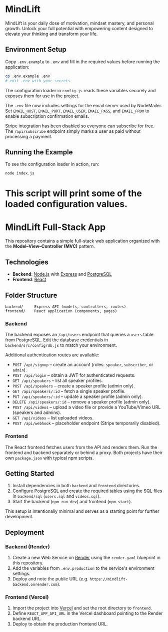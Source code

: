 # MindLift
MindLift is your daily dose of motivation, mindset mastery, and personal growth. Unlock your full potential with empowering content designed to elevate your thinking and transform your life.

## Environment Setup

Copy `.env.example` to `.env` and fill in the required values before running the application:

```bash
cp .env.example .env
# edit .env with your secrets
```

The configuration loader in `config.js` reads these variables securely and exposes them for use in the project.

The `.env` file now includes settings for the email server used by NodeMailer. Set `EMAIL_HOST`, `EMAIL_PORT`, `EMAIL_USER`, `EMAIL_PASS`, and `EMAIL_FROM` to enable subscription confirmation emails.

Stripe integration has been disabled so everyone can subscribe for free. The `/api/subscribe` endpoint simply marks a user as paid without processing a payment.

## Running the Example

To see the configuration loader in action, run:

```bash
node index.js
```

This script will print some of the loaded configuration values.
=======
# MindLift Full-Stack App

This repository contains a simple full-stack web application organized with the **Model–View–Controller (MVC)** pattern.

## Technologies

- **Backend**: [Node.js](https://nodejs.org/) with [Express](https://expressjs.com/) and [PostgreSQL](https://www.postgresql.org/)
- **Frontend**: [React](https://react.dev/)

## Folder Structure

```
backend/     Express API (models, controllers, routes)
frontend/    React application (components, pages)
```

### Backend

The backend exposes an `/api/users` endpoint that queries a `users` table from PostgreSQL. Edit the database credentials in `backend/src/config/db.js` to match your environment.

Additional authentication routes are available:

- `POST /api/signup` – create an account (roles: `speaker`, `subscriber`, or `admin`).
- `POST /api/login` – obtain a JWT for authenticated requests.
- `GET /api/speakers` – list all speaker profiles.
- `POST /api/speakers` – create a speaker profile (admin only).
- `GET /api/speakers/:id` – fetch a single speaker profile.
- `PUT /api/speakers/:id` – update a speaker profile (admin only).
- `DELETE /api/speakers/:id` – remove a speaker profile (admin only).
- `POST /api/videos` – upload a video file or provide a YouTube/Vimeo URL (speakers and admins).
- `GET /api/videos` – list uploaded videos.
- `POST /api/webhook` – placeholder endpoint (Stripe temporarily disabled).

### Frontend

The React frontend fetches users from the API and renders them. Run the frontend and backend separately or behind a proxy. Both projects have their own `package.json` with typical npm scripts.

## Getting Started

1. Install dependencies in both `backend` and `frontend` directories.
2. Configure PostgreSQL and create the required tables using the SQL files in `backend/sql` (`users.sql` and `videos.sql`).
3. Start the backend (`npm run dev`) and frontend (`npm start`).

This setup is intentionally minimal and serves as a starting point for further development.

## Deployment

### Backend (Render)

1. Create a new Web Service on [Render](https://render.com) using the `render.yaml` blueprint in this repository.
2. Add the variables from `.env.production` to the service's environment settings.
3. Deploy and note the public URL (e.g. `https://mindlift-backend.onrender.com`).

### Frontend (Vercel)

1. Import the project into [Vercel](https://vercel.com) and set the root directory to `frontend`.
2. Define `REACT_APP_API_URL` in the Vercel dashboard pointing to the Render backend URL.
3. Deploy to obtain the production frontend URL.

